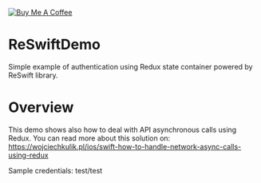 <a href="https://www.buymeacoffee.com/WojciechKulik" target="_blank"><img src="https://bmc-cdn.nyc3.digitaloceanspaces.com/BMC-button-images/custom_images/orange_img.png" alt="Buy Me A Coffee" style="height: auto !important;width: auto !important;" ></a>

# ReSwiftDemo
Simple example of authentication using Redux state container powered by ReSwift library.  

# Overview
This demo shows also how to deal with API asynchronous calls using Redux. You can read more about this solution on:
https://wojciechkulik.pl/ios/swift-how-to-handle-network-async-calls-using-redux

Sample credentials: test/test
